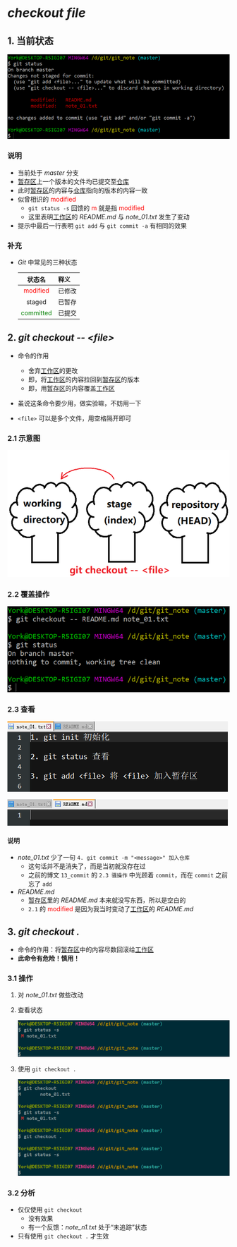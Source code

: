 # *checkout file*

## 1. 当前状态

![](./imgs/15-01_git_status.png)

### 说明

- 当前处于 *master* 分支
- <u>暂存区</u>上一个版本的文件均已提交至<u>仓库</u>
- 此时<u>暂存区</u>的内容与<u>仓库</u>指向的版本的内容一致
- 似曾相识的 <font color="red">modified</font>
    - `git status -s` 回馈的 <font color="red">m</font> 就是指 <font color="red">modified</font>
    - 这里表明<u>工作区</u>的 *README.md* 与 *note_01.txt* 发生了变动
- 提示中最后一行表明 `git add` 与 `git commit -a` 有相同的效果

### 补充

- *Git* 中常见的三种状态
  
    | 状态名 | 释义 |
    | :---: | :--- |
    | <font color="red">modified</font> | 已修改 |
    | staged | 已暂存 |
    | <font color="green">committed</font> | 已提交 |

## 2. *git checkout \-\- <file\>*

- 命令的作用

    - 舍弃<u>工作区</u>的更改
    - 即，将<u>工作区</u>的内容拉回到<u>暂存区</u>的版本
    - 即，用<u>暂存区</u>的内容覆盖<u>工作区</u>
- 虽说这条命令要少用，做实验嘛，不妨用一下
- `<file>` 可以是多个文件，用空格隔开即可

### 2.1 示意图

![](.\imgs\15-02_checkout_file_sketch_map.png)

### 2.2 覆盖操作

![](./imgs/15-03_git_checkout_--_file.png)

### 2.3 查看

![](./imgs/15-04_read_note_01.png)

![](./imgs/15-05_read_README.png)

#### 说明

- *note_01.txt* 少了一句 `4. git commit -m "<message>" 加入仓库`
    - 这句话并不是消失了，而是当初就没存在过
    - 之前的博文 `13_commit` 的 `2.3 骚操作` 中光顾着 `commit`，而在 `commit` 之前忘了 `add`
- *README.md*
    - <u>暂存区</u>里的 *README.md* 本来就没写东西，所以是空白的
    - `2.1` 的 <font color="red">modified</font> 是因为我当时变动了<u>工作区</u>的 *README.md*

## 3. *git checkout .*

- 命令的作用：将<u>暂存区</u>中的内容尽数回滚给<u>工作区</u>
- **此命令有危险！慎用！**

### 3.1 操作

1. 对 *note_01.txt* 做些改动
2. 查看状态

    ![](./imgs/15-06_git_status_-s.png)

3. 使用 `git checkout .`

    ![](./imgs/15-07_git_checkout.png)

### 3.2 分析

- 仅仅使用 `git checkout`
    - 没有效果
    - 有一个反馈：*note_n1.txt* 处于“未追踪”状态
- 只有使用 `git checkout .` 才生效